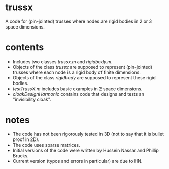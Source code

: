 # trussx
A code for (pin-jointed) trusses where nodes are rigid bodies in 2 or 3 space dimensions.

# contents

* Includes two classes *trussx.m* and *rigidbody.m*.
* Objects of the class *trussx* are supposed to represent (pin-jointed) trusses where each node is a rigid body of finite dimensions.
* Objects of the class *rigidbody* are supposed to represent these rigid bodies.
* *testTrussX.m* includes basic examples in 2 space dimensions.
* *cloakDesignHarmonic* contains code that designs and tests an "invisibility cloak".

# notes
* The code has not been rigorously tested in 3D (not to say that it is bullet proof in 2D).
* The code uses sparse matrices.
* Initial versions of the code were written by Hussein Nassar and Phillip Brucks.
* Current version (typos and errors in particular) are due to HN.
